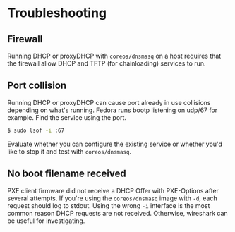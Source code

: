 # Troubleshooting

## Firewall

Running DHCP or proxyDHCP with `coreos/dnsmasq` on a host requires that the firewall allow DHCP and TFTP (for chainloading) services to run.

## Port collision

Running DHCP or proxyDHCP can cause port already in use collisions depending on what's running. Fedora runs bootp listening on udp/67 for example. Find the service using the port.

```sh
$ sudo lsof -i :67
```

Evaluate whether you can configure the existing service or whether you'd like to stop it and test with `coreos/dnsmasq`.

## No boot filename received

PXE client firmware did not receive a DHCP Offer with PXE-Options after several attempts. If you're using the `coreos/dnsmasq` image with `-d`, each request should log to stdout. Using the wrong `-i` interface is the most common reason DHCP requests are not received. Otherwise, wireshark can be useful for investigating.
